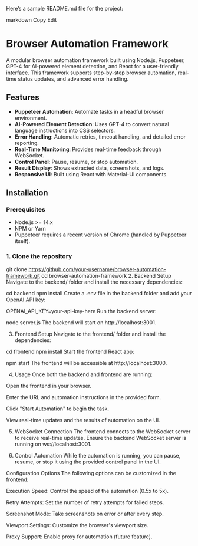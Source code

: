 Here’s a sample README.md file for the project:

markdown
Copy
Edit
# Browser Automation Framework

A modular browser automation framework built using Node.js, Puppeteer, GPT-4 for AI-powered element detection, and React for a user-friendly interface. This framework supports step-by-step browser automation, real-time status updates, and advanced error handling.

## Features

- **Puppeteer Automation**: Automate tasks in a headful browser environment.
- **AI-Powered Element Detection**: Uses GPT-4 to convert natural language instructions into CSS selectors.
- **Error Handling**: Automatic retries, timeout handling, and detailed error reporting.
- **Real-Time Monitoring**: Provides real-time feedback through WebSocket.
- **Control Panel**: Pause, resume, or stop automation.
- **Result Display**: Shows extracted data, screenshots, and logs.
- **Responsive UI**: Built using React with Material-UI components.

## Installation

### Prerequisites

- Node.js >= 14.x
- NPM or Yarn
- Puppeteer requires a recent version of Chrome (handled by Puppeteer itself).

### 1. Clone the repository
git clone https://github.com/your-username/browser-automation-framework.git
cd browser-automation-framework
2. Backend Setup
Navigate to the backend/ folder and install the necessary dependencies:

cd backend
npm install
Create a .env file in the backend folder and add your OpenAI API key:

OPENAI_API_KEY=your-api-key-here
Run the backend server:

node server.js
The backend will start on http://localhost:3001.

3. Frontend Setup
Navigate to the frontend/ folder and install the dependencies:

cd frontend
npm install
Start the frontend React app:

npm start
The frontend will be accessible at http://localhost:3000.

4. Usage
Once both the backend and frontend are running:

Open the frontend in your browser.

Enter the URL and automation instructions in the provided form.

Click "Start Automation" to begin the task.

View real-time updates and the results of automation on the UI.

5. WebSocket Connection
The frontend connects to the WebSocket server to receive real-time updates. Ensure the backend WebSocket server is running on ws://localhost:3001.

6. Control Automation
While the automation is running, you can pause, resume, or stop it using the provided control panel in the UI.

Configuration Options
The following options can be customized in the frontend:

Execution Speed: Control the speed of the automation (0.5x to 5x).

Retry Attempts: Set the number of retry attempts for failed steps.

Screenshot Mode: Take screenshots on error or after every step.

Viewport Settings: Customize the browser's viewport size.

Proxy Support: Enable proxy for automation (future feature).